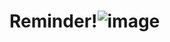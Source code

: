 # Reminder!![image](https://user-images.githubusercontent.com/92276078/176778288-362b84ca-f6fc-4a5f-8344-1375b82a1400.png)

